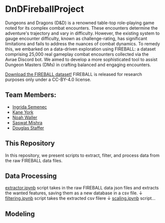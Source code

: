 # DnDFireballProject
Dungeons and Dragons (D&amp;D) is a renowned table-top role-playing game noted for its complex combat encounters. These encounters determine the adventure's trajectory and vary in difficulty. However, the existing system to gauge encounter difficulty, known as challenge-rating, has significant limitations and fails to address the nuances of combat dynamics. To remedy this, we embarked on a data-driven exploration using FIREBALL: a dataset comprising 25,000 real gameplay combat encounters collected via the Avrae Discord bot. We aimed to develop a more sophisticated tool to assist Dungeon Masters (DMs) in crafting balanced and engaging encounters.

[Download the FIREBALL dataset!](https://datasets.mechanus.zhu.codes/fireball-anonymized-nov-28-2022-kfdjl.tar.gz) 
FIREBALL is released for research purposes only under a CC-BY-4.0 license.

## Team Members:
- [Ingrida Semenec](https://www.linkedin.com/in/ingrida-semenec/)
- [Kane York](https://www.linkedin.com/in/alxandr-kane-york-6583b7a3/)
- [Noah Waller](https://www.linkedin.com/in/noahcwaller/)
- [Saswat Mishra](https://www.linkedin.com/in/saswat-mishra-b3171535/)
- [Douglas Staffer](https://www.linkedin.com/in/douglas-stauffer-r/)


## This Repository

In this repository, we present scripts to extract, filter, and process data from the raw FIREBALL data files.

## Data Processing

[extractor.ipynb](https://github.com/ingridasemenec/DnDFireballProject/blob/main/extractor.ipynb) script takes in the raw FIREBALL data json files and extracts the wanted features, saving them as a new database in a csv file.
&#8595;
[filtering.ipynb](https://github.com/ingridasemenec/DnDFireballProject/blob/main/filtering.ipynb) script takes the extracted csv filere
&#8595;
[scaling.ipynb](https://github.com/ingridasemenec/DnDFireballProject/blob/main/scaling.ipynb) script...

## Modeling



